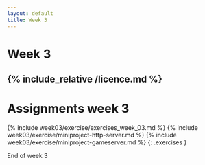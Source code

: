 ```yaml
---
layout: default
title: Week 3
---
```

# Week 3
{% include_relative /licence.md %}
---

# Assignments week 3

{% include week03/exercise/exercises_week_03.md %}
{% include week03/exercise/miniproject-http-server.md %}
{% include week03/exercise/miniproject-gameserver.md %}
{: .exercises }

End of week 3
